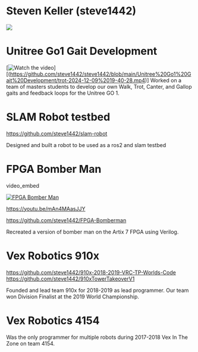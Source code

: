 # Steven Keller (steve1442)

![](https://compote.slate.com/images/697b023b-64a5-49a0-8059-27b963453fb1.gif)

# Unitree Go1 Gait Development 
[![Watch the video](https://raw.githubusercontent.com/steve1442/steve1442/Unitree-Go1-Gait-Development/thumbnail.jpg)][(https://github.com/steve1442/steve1442/blob/main/Unitree%20Go1%20Gait%20Development/trot-2024-12-09%2019-40-28.mp4)]
Worked on a team of masters students to develop our own Walk, Trot, Canter, and Gallop gaits and feedback loops for the Unitree GO 1. 

# SLAM Robot testbed
https://github.com/steve1442/slam-robot

Designed and built a robot to be used as a ros2 and slam testbed

# FPGA Bomber Man
video_embed

[![FPGA Bomber Man](https://img.youtube.com/vi/mAn4MAasJJY/0.jpg)](https://youtu.be/mAn4MAasJJY)

https://youtu.be/mAn4MAasJJY

https://github.com/steve1442/FPGA-Bomberman

Recreated a version of bomber man on the Artix 7 FPGA using Verilog. 

# Vex Robotics 910x
https://github.com/steve1442/910x-2018-2019-VRC-TP-Worlds-Code 
https://github.com/steve1442/910xTowerTakeoverV1

Founded and lead team 910x for 2018-2019 as lead programmer. Our team won Division Finalist at the 2019 World Championship. 

# Vex Robotics 4154

Was the only programmer for multiple robots during 2017-2018 Vex In The Zone on team 4154. 
